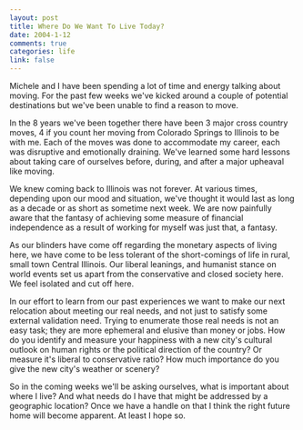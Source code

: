 ```yaml
--- 
layout: post
title: Where Do We Want To Live Today?
date: 2004-1-12
comments: true
categories: life
link: false
---
```

Michele and I have been spending a lot of time and energy talking about moving. For the past few weeks we've kicked around a couple of potential destinations but we've been unable to find a reason to move.

In the 8 years we've been together there have been 3 major cross country moves, 4 if you count her moving from Colorado Springs to Illinois to be with me. Each of the moves was done to accommodate my career, each was disruptive and emotionally draining. We've learned some hard lessons about taking care of ourselves before, during, and after a major upheaval like moving.

We knew coming back to Illinois was not forever. At various times, depending upon our mood and situation, we've thought it would last as long as a decade or as short as sometime next week. We are now painfully aware that the fantasy of achieving some measure of financial independence as a result of working for myself was just that, a fantasy.

As our blinders have come off regarding the monetary aspects of living here, we have come to be less tolerant of the short-comings of life in rural, small town Central Illinois. Our liberal leanings, and humanist stance on world events set us apart from the conservative and closed society here. We feel isolated and cut off here.

In our effort to learn from our past experiences we want to make our next relocation about meeting our real needs, and not just to satisfy some external validation need. Trying to enumerate those real needs is not an easy task; they are more ephemeral and elusive than money or jobs. How do you identify and measure your happiness with a new city's cultural outlook on human rights or the political direction of the country? Or measure it's liberal to conservative ratio? How much importance do you give the new city's weather or scenery?

So in the coming weeks we'll be asking ourselves, what is important about where I live? And what needs do I have that might be addressed by a geographic location? Once we have a handle on that I think the right future home will become apparent. At least I hope so.
